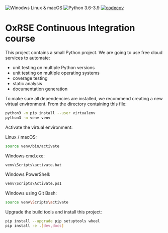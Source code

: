 ![Winodws Linux & macOS](https://github.com/fcooper8472/bdi_ci_course/workflows/Winodws%20Linux%20&%20macOS/badge.svg)
![Python 3.6-3.9](https://github.com/fcooper8472/bdi_ci_course/workflows/Python%203.6-3.9/badge.svg)
[![codecov](https://codecov.io/gh/fcooper8472/bdi_ci_course/branch/main/graph/badge.svg?token=EWW7HIYSIO)](https://codecov.io/gh/fcooper8472/bdi_ci_course)

# OxRSE Continuous Integration course

This project contains a small Python project. We are going to use free cloud services to automate:

- unit testing on multiple Python versions
- unit testing on multiple operating systems
- coverage testing
- static analysis
- documentation generation

To make sure all dependencies are installed, we recommend creating a new virtual environment.
From the directory containing this file:

```bash
python3 -m pip install --user virtualenv
python3 -m venv venv
```

Activate the virtual environment:

Linux / macOS:
```bash
source venv/bin/activate
```

Windows cmd.exe:
```bash
venv\Scripts\activate.bat
```

Windows PowerShell:
```bash
venv\Scripts\Activate.ps1
```

Windows using Git Bash:
```bash
source venv\Scripts\activate
```

Upgrade the build tools and install this project:

```bash
pip install --upgrade pip setuptools wheel
pip install -e .[dev,docs]
```
